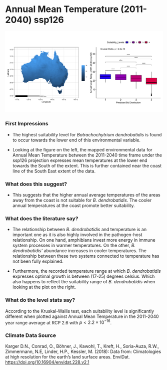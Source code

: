 # Annual Mean Temperature (2011-2040) ssp126
![image info](../../Analysis_Plots/Full_Extent_OnlyEnvs/Mean_Annual_Temp_1140_126.png)
### First Impressions

* The highest suitability level for *Batrachochytrium dendrobatidis* is found to occur towards the lower end of this environmental variable.

* Looking at the figure on the left, the mapped environmental data for Annual Mean Temperature between the 2011-2040 time frame under the ssp126 projection expresses mean temperatures at the lower end towards the South of the extent. This is further contained near the coast line of the South East extent of the data.

### What does this suggest?

* This suggests that the higher annual average temperatures of the areas away from the coast is not suitable for *B. dendrobatidis*. The cooler annual temperatures at the coast promote better suitability.

### What does the literature say?

* The relationship between *B. dendrobatidis* and temperature is an important one as it is also highly involved in the pathogen-host relationship. On one hand, amphibians invest more energy in immune system processes in warmer temperatures. On the other, *B. dendrobatidis'* abundance increases in cooler temperatures. The relationship between these two systems connected to temperature has not been fully explained.

* Furthermore, the recorded temperature range at which *B. dendrobatidis* expresses optimal growth is between (17-25) degrees celsius. Which also happens to reflect the suitability range of *B. dendrobatidis* when looking at the plot on the right.

### What do the level stats say?
According to the Kruskal-Wallis test, each suitability level is significantly different when plotted against Annual Mean Temperature in the 2011-2040 year range average at RCP 2.6 with $p < 2.2 \times 10^{-16}$.

### Climate Data Source

Karger D.N., Conrad, O., Böhner, J., Kawohl, T., Kreft, H., Soria-Auza, R.W., Zimmermann,
    N.E, Linder, H.P., Kessler, M. (2018): Data from: Climatologies at high resolution
    for the earth’s land surface areas. EnviDat.
    https://doi.org/10.16904/envidat.228.v2.1


